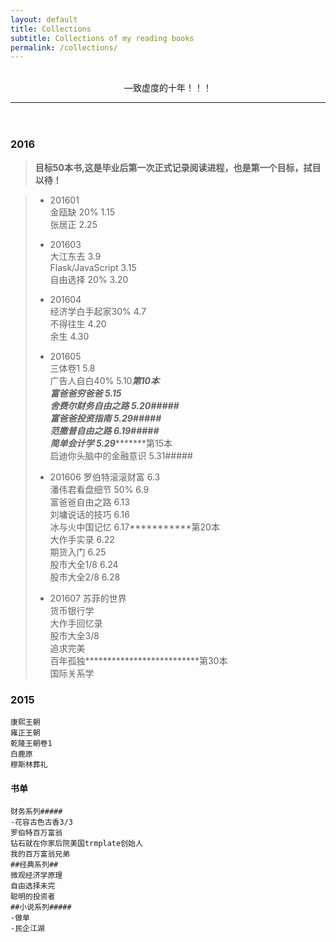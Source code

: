 ```yaml
---
layout: default
title: Collections
subtitle: Collections of my reading books
permalink: /collections/
---
```

<!doctype html>

<header class="intro-header" style="background-image: url('{{ site.baseurl }}/{% if page.header-img %}{{ page.header-img }}{% else %}{{ site.header-img }}{% endif %}')">
    <div class="container">
        <div class="row">
            <div class="col-lg-8 col-lg-offset-2 col-md-10 col-md-offset-1 ">
                <div class="site-heading">
                    <span class="subheading">
<br>—致虚度的十年！！！</span>
<hr>
<!--
<div id="times_container"  class="zebra" style="font-size:24px;text-align:center;color:#8A2BE2;font-family: 'Wire One', arial, serif; ">
         <span id="times_day"> </span>天
                                          <span id="times_hour"> </span>时
                                          <span id="times_minute"> </span>分
                                          <span id="second"> </span>秒
</div>
-->
                </div>
            </div>
        </div>
    </div>
</header>

### 2016   
> **目标50本书,这是毕业后第一次正式记录阅读进程，也是第一个目标，拭目以待！**

> - 201601  
>    金瓯缺     20%     1.15  
>    张居正             2.25  
> - 201603  
>    大江东去           3.9  
>    Flask/JavaScript   3.15  
>    自由选择 20%       3.20  
> - 201604  
>    经济学白手起家30%      4.7  
>    不得往生               4.20  
>    余生                   4.30  
>    
> -  201605  
>    三体卷1                5.8  
>    广告人自白40%          5.10*********第10本  
>    富爸爸穷爸爸           5.15  
>    舍费尔财务自由之路     5.20#####  
>    富爸爸投资指南         5.29#####  
>    范撒普自由之路         6.19#####  
>    简单会计学             5.29****************第15本  
>    启迪你头脑中的金融意识 5.31#####  
>    
> -  201606
>    罗伯特滚滚财富        6.3  
>    潘伟君看盘细节 50%    6.9  
>    富爸爸自由之路        6.13  
>    刘墉说话的技巧        6.16  
>    冰与火中国记忆        6.17***********第20本  
>    大作手实录            6.22  
>    期货入门              6.25  
>    股市大全1/8           6.24  
>    股市大全2/8           6.28  
>    
> -  201607
>    苏菲的世界  
>    货币银行学  
>    大作手回忆录  
>    股市大全3/8  
>    追求完美    
>    百年孤独**************************第30本  
>    国际关系学   

### 2015  

    康熙王朝  
    雍正王朝
    乾隆王朝卷1
    白鹿原
    穆斯林葬礼


#### 书单
    财务系列#####
    -花容古色古香3/3
    罗伯特百万富翁
    钻石就在你家后院美国trmplate创始人
    我的百万富翁兄弟
    ##经典系列##
    微观经济学原理
    自由选择未完
    聪明的投资者
    ##小说系列#####
    -做单
    -民企江湖

